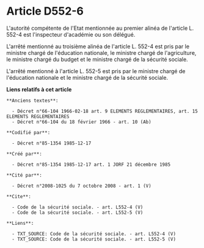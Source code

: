 # Article D552-6

L'autorité compétente de l'Etat mentionnée au premier alinéa de l'article L. 552-4 est l'inspecteur d'académie ou son
délégué. 

L'arrêté mentionné au troisième alinéa de l'article L. 552-4 est pris par le ministre chargé de l'éducation nationale, le
ministre chargé de l'agriculture, le ministre chargé du budget et le ministre chargé de la sécurité sociale. 

L'arrêté mentionné à l'article L. 552-5 est pris par le ministre chargé de l'éducation nationale et le ministre chargé de la
sécurité sociale.

**Liens relatifs à cet article**

	**Anciens textes**:

	  - Décret n°66-104 1966-02-18 art. 9 ELEMENTS REGLEMENTAIRES, art. 15 ELEMENTS REGLEMENTAIRES
	  - Décret n°66-104 du 18 février 1966 - art. 10 (Ab)

	**Codifié par**:

	  - Décret n°85-1354 1985-12-17

	**Créé par**:

	  - Décret n°85-1354 1985-12-17 art. 1 JORF 21 décembre 1985

	**Cité par**:

	  - Décret n°2008-1025 du 7 octobre 2008 - art. 1 (V)

	**Cite**:

	  - Code de la sécurité sociale. - art. L552-4 (V)
	  - Code de la sécurité sociale. - art. L552-5 (V)

	**Liens**:

	  - TXT_SOURCE: Code de la sécurité sociale. - art. L552-4 (V)
	  - TXT_SOURCE: Code de la sécurité sociale. - art. L552-5 (V)
